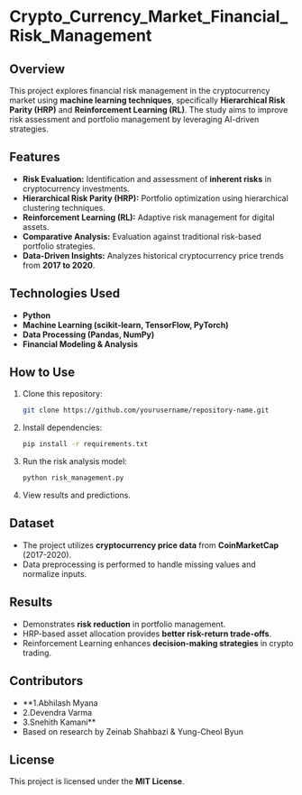 # Crypto_Currency_Market_Financial_Risk_Management
## Overview
This project explores financial risk management in the cryptocurrency market using **machine learning techniques**, specifically **Hierarchical Risk Parity (HRP)** and **Reinforcement Learning (RL)**. The study aims to improve risk assessment and portfolio management by leveraging AI-driven strategies.

## Features
- **Risk Evaluation:** Identification and assessment of **inherent risks** in cryptocurrency investments.
- **Hierarchical Risk Parity (HRP):** Portfolio optimization using hierarchical clustering techniques.
- **Reinforcement Learning (RL):** Adaptive risk management for digital assets.
- **Comparative Analysis:** Evaluation against traditional risk-based portfolio strategies.
- **Data-Driven Insights:** Analyzes historical cryptocurrency price trends from **2017 to 2020**.

## Technologies Used
- **Python**
- **Machine Learning (scikit-learn, TensorFlow, PyTorch)**
- **Data Processing (Pandas, NumPy)**
- **Financial Modeling & Analysis**

## How to Use
1. Clone this repository:
   ```sh
   git clone https://github.com/yourusername/repository-name.git
   ```
2. Install dependencies:
   ```sh
   pip install -r requirements.txt
   ```
3. Run the risk analysis model:
   ```sh
   python risk_management.py
   ```
4. View results and predictions.

## Dataset
- The project utilizes **cryptocurrency price data** from **CoinMarketCap** (2017-2020).
- Data preprocessing is performed to handle missing values and normalize inputs.

## Results
- Demonstrates **risk reduction** in portfolio management.
- HRP-based asset allocation provides **better risk-return trade-offs**.
- Reinforcement Learning enhances **decision-making strategies** in crypto trading.

## Contributors
- **1.Abhilash Myana
- 2.Devendra Varma
- 3.Snehith Kamani**
- Based on research by Zeinab Shahbazi & Yung-Cheol Byun

## License
This project is licensed under the **MIT License**.

